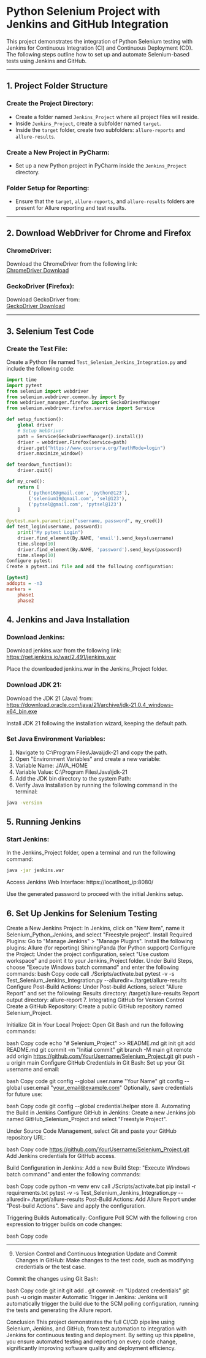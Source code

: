 # Python Selenium Project with Jenkins and GitHub Integration

This project demonstrates the integration of Python Selenium testing with Jenkins for Continuous Integration (CI) and Continuous Deployment (CD). The following steps outline how to set up and automate Selenium-based tests using Jenkins and GitHub.

---

## 1. Project Folder Structure

### Create the Project Directory:
- Create a folder named `Jenkins_Project` where all project files will reside.
- Inside `Jenkins_Project`, create a subfolder named `target`.
- Inside the `target` folder, create two subfolders: `allure-reports` and `allure-results`.

### Create a New Project in PyCharm:
- Set up a new Python project in PyCharm inside the `Jenkins_Project` directory.

### Folder Setup for Reporting:
- Ensure that the `target`, `allure-reports`, and `allure-results` folders are present for Allure reporting and test results.

---

## 2. Download WebDriver for Chrome and Firefox

### ChromeDriver:
Download the ChromeDriver from the following link:  
[ChromeDriver Download](https://storage.googleapis.com/chrome-for-testing-public/131.0.6778.204/win64/chromedriver-win64.zip)

### GeckoDriver (Firefox):
Download GeckoDriver from:  
[GeckoDriver Download](https://github.com/mozilla/geckodriver/releases/download/v0.35.0/geckodriver-v0.35.0-win64.zip)

---

## 3. Selenium Test Code

### Create the Test File:
Create a Python file named `Test_Selenium_Jenkins_Integration.py` and include the following code:

```python
import time
import pytest
from selenium import webdriver
from selenium.webdriver.common.by import By
from webdriver_manager.firefox import GeckoDriverManager
from selenium.webdriver.firefox.service import Service

def setup_function():
    global driver
    # Setup WebDriver
    path = Service(GeckoDriverManager().install())
    driver = webdriver.Firefox(service=path)
    driver.get("https://www.coursera.org/?authMode=login")
    driver.maximize_window()

def teardown_function():
    driver.quit()

def my_cred():
    return [
        ('python16@gmail.com', 'python@123'),
        ('selenium19@gmail.com', 'sel@123'),
        ('pytsel@gmail.com', 'pytsel@123')
    ]

@pytest.mark.parametrize("username, password", my_cred())
def test_login(username, password):
    print("My pytest Login")
    driver.find_element(By.NAME, 'email').send_keys(username)
    time.sleep(10)
    driver.find_element(By.NAME, 'password').send_keys(password)
    time.sleep(10)
Configure pytest:
Create a pytest.ini file and add the following configuration:
```
``` ini
[pytest]
addopts = -n3
markers =
    phase1
    phase2
```

## 4. Jenkins and Java Installation
### Download Jenkins:
Download jenkins.war from the following link: https://get.jenkins.io/war/2.491/jenkins.war

Place the downloaded jenkins.war in the Jenkins_Project folder.

### Download JDK 21:
Download the JDK 21 (Java) from: https://download.oracle.com/java/21/archive/jdk-21.0.4_windows-x64_bin.exe

Install JDK 21 following the installation wizard, keeping the default path.

### Set Java Environment Variables:
1. Navigate to C:\Program Files\Java\jdk-21 and copy the path.
2. Open "Environment Variables" and create a new variable:
3. Variable Name: JAVA_HOME
4. Variable Value: C:\Program Files\Java\jdk-21
5. Add the JDK bin directory to the system Path:
6. Verify Java Installation by running the following command in the terminal:

``` bash
java -version
```
## 5. Running Jenkins
### Start Jenkins:
In the Jenkins_Project folder, open a terminal and run the following command:

``` bash
java -jar jenkins.war
```

Access Jenkins Web Interface: https://locatlhost_ip:8080/ 

Use the generated password to proceed with the initial Jenkins setup.

## 6. Set Up Jenkins for Selenium Testing
Create a New Jenkins Project:
In Jenkins, click on "New Item", name it Selenium_Python_Jenkins, and select "Freestyle project".
Install Required Plugins:
Go to "Manage Jenkins" > "Manage Plugins".
Install the following plugins:
Allure (for reporting)
ShiningPanda (for Python support)
Configure the Project:
Under the project configuration, select "Use custom workspace" and point it to your Jenkins_Project folder.
Under Build Steps, choose "Execute Windows batch command" and enter the following commands:
bash
Copy code
call ./Scripts/activate.bat
pytest -v -s Test_Selenium_Jenkins_Integration.py --alluredir=./target/allure-results
Configure Post-Build Actions:
Under Post-build Actions, select "Allure Report" and set the following:
Results directory: /target/allure-results
Report output directory: allure-report
7. Integrating GitHub for Version Control
Create a GitHub Repository:
Create a public GitHub repository named Selenium_Project.

Initialize Git in Your Local Project:
Open Git Bash and run the following commands:

bash
Copy code
echo "# Selenium_Project" >> README.md
git init
git add README.md
git commit -m "Initial commit"
git branch -M main
git remote add origin https://github.com/YourUsername/Selenium_Project.git
git push -u origin main
Configure GitHub Credentials in Git Bash:
Set up your Git username and email:

bash
Copy code
git config --global user.name "Your Name"
git config --global user.email "your_email@example.com"
Optionally, save credentials for future use:

bash
Copy code
git config --global credential.helper store
8. Automating the Build in Jenkins
Configure GitHub in Jenkins:
Create a new Jenkins job named GitHub_Selenium_Project and select "Freestyle Project".

Under Source Code Management, select Git and paste your GitHub repository URL:

bash
Copy code
https://github.com/YourUsername/Selenium_Project.git
Add Jenkins credentials for GitHub access.

Build Configuration in Jenkins:
Add a new Build Step: "Execute Windows batch command" and enter the following commands:

bash
Copy code
python -m venv env
call ./Scripts/activate.bat
pip install -r requirements.txt
pytest -v -s Test_Selenium_Jenkins_Integration.py --alluredir=./target/allure-results
Post-Build Actions:
Add Allure Report under "Post-build Actions".
Save and apply the configuration.

Triggering Builds Automatically:
Configure Poll SCM with the following cron expression to trigger builds on code changes:

bash
Copy code
* * * * *
9. Version Control and Continuous Integration
Update and Commit Changes in GitHub:
Make changes to the test code, such as modifying credentials or the test case.

Commit the changes using Git Bash:

bash
Copy code
git init
git add .
git commit -m "Updated credentials"
git push -u origin master
Automatic Trigger in Jenkins:
Jenkins will automatically trigger the build due to the SCM polling configuration, running the tests and generating the Allure report.

Conclusion
This project demonstrates the full CI/CD pipeline using Selenium, Jenkins, and GitHub, from test automation to integration with Jenkins for continuous testing and deployment. By setting up this pipeline, you ensure automated testing and reporting on every code change, significantly improving software quality and deployment efficiency.
